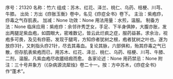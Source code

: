序号：21320
名称：竹六
组成：苏木、红花、泽兰、桃仁、乌药、桔梗、川芎、牛膝。
出处：方出《痧胀玉衡》卷中，名见《痧症全书》卷下。
主治：紫疱痧，痧毒之气存肌表。
加减：None
功效：None
用法用量：水煎，温服。
制备方法：None
临床应用：紫疮痧：余邻许秀芝女，手足、下半身俱肿，大腹亦胀，发出两腿足紫血疱，如圆眼大，密难数记，皆云此烂疯之症，服药益甚。求余治，视疱多可畏，及见有痧筋，发现于腿弯，方知痧者犹树之根，疱者犹树之叶也。遂为放痧3针，又刺指头痧21针，尽去其毒血。复论其脉，六部俱和，殆其痧毒之气已散，但存肌表紫疱而已，用苏木、红花、泽兰、桃仁、乌药、桔梗、川芎、牛膝、二剂，温服。凡紫血疱尽收靥结痂而愈。
各家论述：None
用药禁忌：None
附注：三十号井象方（《杂病源流犀烛》卷二十一。按：方中苏木，《痧症全书》作“蓬术”。

